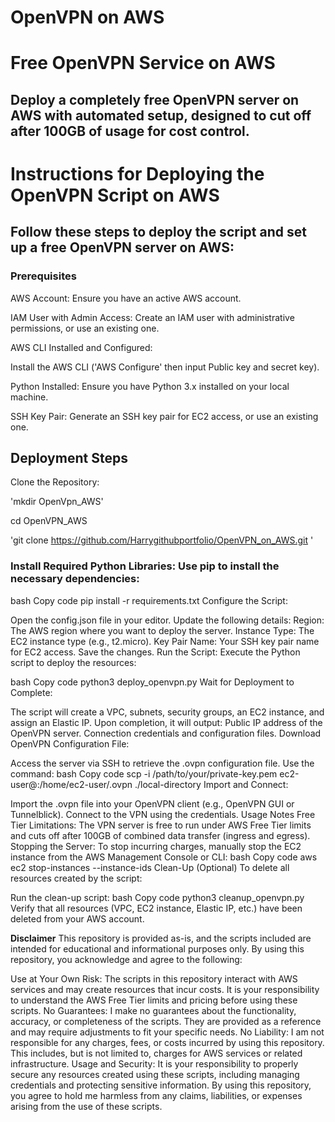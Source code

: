 # OpenVPN on AWS

# Free OpenVPN Service on AWS

## Deploy a completely free OpenVPN server on AWS with automated setup, designed to cut off after 100GB of usage for cost control.


# Instructions for Deploying the OpenVPN Script on AWS

## Follow these steps to deploy the script and set up a free OpenVPN server on AWS:

### Prerequisites
AWS Account: Ensure you have an active AWS account.

IAM User with Admin Access: Create an IAM user with administrative permissions, or use an existing one.

AWS CLI Installed and Configured:

Install the AWS CLI ('AWS Configure' then input Public key and secret key).

Python Installed: Ensure you have Python 3.x installed on your local machine.

SSH Key Pair: Generate an SSH key pair for EC2 access, or use an existing one.

## Deployment Steps

Clone the Repository:

'mkdir OpenVpn_AWS'

cd OpenVPN_AWS

'git clone https://github.com/Harrygithubportfolio/OpenVPN_on_AWS.git '

### Install Required Python Libraries: Use pip to install the necessary dependencies:

bash
Copy code
pip install -r requirements.txt
Configure the Script:

Open the config.json file in your editor.
Update the following details:
Region: The AWS region where you want to deploy the server.
Instance Type: The EC2 instance type (e.g., t2.micro).
Key Pair Name: Your SSH key pair name for EC2 access.
Save the changes.
Run the Script: Execute the Python script to deploy the resources:

bash
Copy code
python3 deploy_openvpn.py
Wait for Deployment to Complete:

The script will create a VPC, subnets, security groups, an EC2 instance, and assign an Elastic IP.
Upon completion, it will output:
Public IP address of the OpenVPN server.
Connection credentials and configuration files.
Download OpenVPN Configuration File:

Access the server via SSH to retrieve the .ovpn configuration file.
Use the command:
bash
Copy code
scp -i /path/to/your/private-key.pem ec2-user@<Server-IP>:/home/ec2-user/<config-file>.ovpn ./local-directory
Import and Connect:

Import the .ovpn file into your OpenVPN client (e.g., OpenVPN GUI or Tunnelblick).
Connect to the VPN using the credentials.
Usage Notes
Free Tier Limitations: The VPN server is free to run under AWS Free Tier limits and cuts off after 100GB of combined data transfer (ingress and egress).
Stopping the Server: To stop incurring charges, manually stop the EC2 instance from the AWS Management Console or CLI:
bash
Copy code
aws ec2 stop-instances --instance-ids <instance-id>
Clean-Up (Optional)
To delete all resources created by the script:

Run the clean-up script:
bash
Copy code
python3 cleanup_openvpn.py
Verify that all resources (VPC, EC2 instance, Elastic IP, etc.) have been deleted from your AWS account.

**Disclaimer**
This repository is provided as-is, and the scripts included are intended for educational and informational purposes only. By using this repository, you acknowledge and agree to the following:

Use at Your Own Risk: The scripts in this repository interact with AWS services and may create resources that incur costs. It is your responsibility to understand the AWS Free Tier limits and pricing before using these scripts.
No Guarantees: I make no guarantees about the functionality, accuracy, or completeness of the scripts. They are provided as a reference and may require adjustments to fit your specific needs.
No Liability: I am not responsible for any charges, fees, or costs incurred by using this repository. This includes, but is not limited to, charges for AWS services or related infrastructure.
Usage and Security: It is your responsibility to properly secure any resources created using these scripts, including managing credentials and protecting sensitive information.
By using this repository, you agree to hold me harmless from any claims, liabilities, or expenses arising from the use of these scripts.
